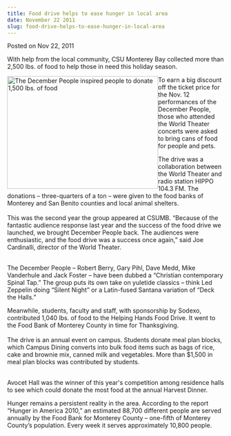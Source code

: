 ```yaml
---
title: Food drive helps to ease hunger in local area
date: November 22 2011
slug: food-drive-helps-to-ease-hunger-in-local-area
---
```





<span class="date">Posted on Nov 22, 2011    </span>
<p>With help from the local community, CSU Monterey Bay collected
more than 2,500 lbs. of food to help those in need this holiday
season.</p>
<p><img alt="The December People inspired people to donate 1,500 lbs. of food" src="http://news.csumb.edu/sites/default/files/65/attachments/news/images/december_people-sm_food.jpg" style="float:left; width:350px; height:261px">To earn a big
discount off the ticket price for the Nov. 12 performances of the
December People, those who attended the World Theater concerts were
asked to bring cans of food for people and pets.&#xA0;</img></p>
<p>The drive was a collaboration between the World Theater and
radio station HIPPO 104.3 FM.&#xA0;The donations &#x2013; three-quarters
of a ton &#x2013; were given to the food banks of Monterey and San Benito
counties and local animal shelters.&#xA0;<br>
<br>
This was the second year the group appeared at CSUMB. &#x201C;Because of
the fantastic audience response last year and the success of the
food drive we launched, we brought December People back. The
audiences were enthusiastic, and the food drive was a success once
again,&#x201D; said Joe Cardinalli, director of the World Theater.</br></br></p>
<p>The December People &#x2013; Robert Berry, Gary Pihl, Dave Medd, Mike
Vanderhule and Jack Foster &#x2013; have been dubbed a &#x201C;Christian
contemporary Spinal Tap.&#x201D; The group puts its own take on yuletide
classics &#x2013; think Led Zeppelin doing &#x201C;Silent Night&#x201D; or a Latin-fused
Santana variation of &#x201C;Deck the Halls.&#x201D;</p>
<p>Meanwhile, students, faculty and staff, with sponsorship by
Sodexo, contributed 1,040 lbs. of food to the Helping Hands Food
Drive. It went to the Food Bank of Monterey County in time for
Thanksgiving.<br>
<br>
The drive is an annual event on campus. Students donate meal plan
blocks, which Campus Dining converts into bulk food items such as
bags of rice, cake and brownie mix, canned milk and vegetables.
More than $1,500 in meal plan blocks was contributed by
students.</br></br></p>
<p>Avocet Hall was the winner of this year&apos;s competition among
residence halls to see which could donate the most food at the
annual Harvest Dinner.&#xA0;</p>
<p>Hunger remains a persistent reality in the area. According to
the report &#x201C;Hunger in America 2010,&#x201D; an estimated 88,700 different
people are served annually by the Food Bank for Monterey County &#x2013;
one-fifth of Monterey County&#x2019;s population. Every week it serves
approximately 10,800 people.</p>
<p><br>
&#xA0;</br></p>





